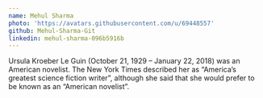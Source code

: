 ```yaml
---
name: Mehul Sharma
photo: 'https://avatars.githubusercontent.com/u/69448557'
github: Mehul-Sharma-Git
linkedin: mehul-sharma-096b5916b
---
```

Ursula Kroeber Le Guin (October 21, 1929 – January 22, 2018) was an American
novelist. The New York Times described her as “America’s greatest  science fiction writer”, although she said that she would prefer to be known as an “American novelist”.